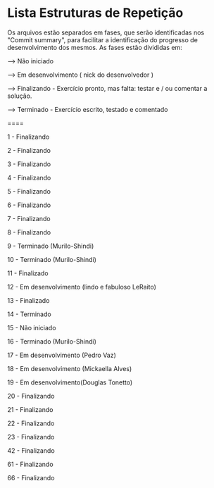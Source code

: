 Lista Estruturas de Repetição
====

Os arquivos estão separados em fases, que serão identificadas nos "Commit summary", para facilitar a identificação do progresso de desenvolvimento dos mesmos. As fases estão divididas em:

--> Não iniciado

--> Em desenvolvimento ( nick do desenvolvedor )

--> Finalizando - Exercício pronto, mas falta: testar e / ou comentar a solução.

--> Terminado - Exercício escrito, testado e comentado


====

1 - Finalizando

2 - Finalizando

3 - Finalizando

4 - Finalizando

5 - Finalizando

6 - Finalizando

7 - Finalizando

8 - Finalizando

9 - Terminado (Murilo-Shindi)

10 - Terminado (Murilo-Shindi)

11 - Finalizado

12 - Em desenvolvimento (lindo e fabuloso LeRaito)

13 - Finalizado

14 - Terminado

15 - Não iniciado

16 - Terminado (Murilo-Shindi)

17 - Em desenvolvimento (Pedro Vaz)

18 - Em desenvolvimento (Mickaella Alves)

19 - Em desenvolvimento(Douglas Tonetto)

20 - Finalizando

21 - Finalizando

22 - Finalizando

23 - Finalizando

42 - Finalizando

61 - Finalizando

66 - Finalizando
